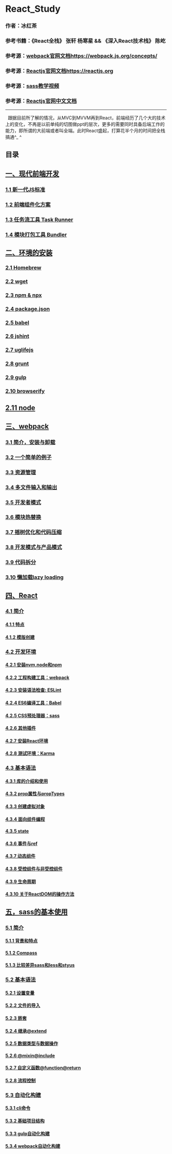# React_Study


### 作者：冰红茶  
### 参考书籍：《React全栈》 张轩 杨寒星  &&   《深入React技术栈》 陈屹 
### 参考源：[webpack官网文档https://webpack.js.org/concepts/](https://webpack.js.org/concepts/) 
### 参考源：[Reactjs官网文档https://reactjs.org ](https://reactjs.org)  
### 参考源：[sass教学视频](https://www.bilibili.com/video/av17492787/?p=1)
### 参考源：[Reactjs官网中文文档](http://www.css88.com/react/) 

------    



   跟据目前所了解的情况，从MVC到MVVM再到React，前端经历了几个大的技术上的变化，不再是以前单纯的切图做ppt的层次，更多的需要同时具备后端工作的能力，即所谓的大前端或者叫全端。此时React盛起，打算花半个月的时间把全栈搞通^_ ^
  
## 目录

## [一、现代前端开发](https://github.com/hblvsjtu/React_Study/blob/master/一、现代前端开发.md#1)
### [1.1 新一代JS标准](https://github.com/hblvsjtu/React_Study/blob/master/一、现代前端开发.md#1.1)
### [1.2 前端组件化方案](https://github.com/hblvsjtu/React_Study/blob/master/一、现代前端开发.md#1.2) 
### [1.3 任务流工具 Task Runner](https://github.com/hblvsjtu/React_Study/blob/master/一、现代前端开发.md#1.3)
### [1.4 模块打包工具 Bundler](https://github.com/hblvsjtu/React_Study/blob/master/一、现代前端开发.md#1.4)  
## [二、环境的安装](https://github.com/hblvsjtu/React_Study/blob/master/二、环境的安装.md#2)
### [2.1 Homebrew](https://github.com/hblvsjtu/React_Study/blob/master/二、环境的安装.md#2.1)
### [2.2 wget](https://github.com/hblvsjtu/React_Study/blob/master/二、环境的安装.md#2.2) 
### [2.3 npm & npx](https://github.com/hblvsjtu/React_Study/blob/master/二、环境的安装.md#2.3) 
### [2.4 package.json](https://github.com/hblvsjtu/React_Study/blob/master/二、环境的安装.md#2.4)
### [2.5 babel](https://github.com/hblvsjtu/React_Study/blob/master/二、环境的安装.md#2.5)
### [2.6 jshint](https://github.com/hblvsjtu/React_Study/blob/master/二、环境的安装.md#2.6)  
### [2.7 uglifejs](https://github.com/hblvsjtu/React_Study/blob/master/二、环境的安装.md#2.7) 
### [2.8 grunt](https://github.com/hblvsjtu/React_Study/blob/master/二、环境的安装.md#2.8)
### [2.9 gulp](https://github.com/hblvsjtu/React_Study/blob/master/二、环境的安装.md#2.9)
### [2.10 browserify](https://github.com/hblvsjtu/React_Study/blob/master/二、环境的安装.md#2.10)
## [2.11 node](https://github.com/hblvsjtu/React_Study/blob/master/二、环境的安装.md#2.11)
## [三、webpack](https://github.com/hblvsjtu/React_Study/blob/master/三、webpack.md#3)
### [3.1 简介，安装与卸载](https://github.com/hblvsjtu/React_Study/blob/master/三、webpack.md#3.1)
### [3.2 一个简单的例子](https://github.com/hblvsjtu/React_Study/blob/master/三、webpack.md#3.2) 
### [3.3 资源管理](https://github.com/hblvsjtu/React_Study/blob/master/三、webpack.md#3.3)
### [3.4 多文件输入和输出](https://github.com/hblvsjtu/React_Study/blob/master/三、webpack.md#3.4) 
### [3.5 开发者模式](https://github.com/hblvsjtu/React_Study/blob/master/三、webpack.md#3.5)  
### [3.6 模块热替换](https://github.com/hblvsjtu/React_Study/blob/master/三、webpack.md#3.6) 
### [3.7 摇树优化和代码压缩](https://github.com/hblvsjtu/React_Study/blob/master/三、webpack.md#3.7)
### [3.8 开发模式与产品模式](https://github.com/hblvsjtu/React_Study/blob/master/三、webpack.md#3.8)
### [3.9 代码拆分](https://github.com/hblvsjtu/React_Study/blob/master/三、webpack.md#3.9)
### [3.10 懒加载lazy loading](https://github.com/hblvsjtu/React_Study/blob/master/三、webpack.md#3.10)
## [四、React](https://github.com/hblvsjtu/React_Study/blob/master/四、React.md#4)
### [4.1 简介](https://github.com/hblvsjtu/React_Study/blob/master/四、React.md#4.1)
#### [4.1.1 特点](https://github.com/hblvsjtu/React_Study/blob/master/四、React.md#4.1.1)
#### [4.1.2 模版创建](https://github.com/hblvsjtu/React_Study/blob/master/四、React.md#4.1.2)
### [4.2 开发环境](https://github.com/hblvsjtu/React_Study/blob/master/四、React.md#4.2) 
#### [4.2.1 安装nvm,node和npm](https://github.com/hblvsjtu/React_Study/blob/master/四、React.md#4.2.1)
#### [4.2.2 工程构建工具：webpack](https://github.com/hblvsjtu/React_Study/blob/master/四、React.md#4.2.2)
#### [4.2.3 安装语法检查: ESLint](https://github.com/hblvsjtu/React_Study/blob/master/四、React.md#4.2.3)
#### [4.2.4 ES6编译工具：Babel](https://github.com/hblvsjtu/React_Study/blob/master/四、React.md#4.2.4)
#### [4.2.5 CSS预处理器：sass](https://github.com/hblvsjtu/React_Study/blob/master/四、React.md#4.2.5)
#### [4.2.6 其他插件](https://github.com/hblvsjtu/React_Study/blob/master/四、React.md#4.2.6)
#### [4.2.7 安装React环境](https://github.com/hblvsjtu/React_Study/blob/master/四、React.md#4.2.7)
#### [4.2.8 测试环境：Karma](https://github.com/hblvsjtu/React_Study/blob/master/四、React.md#4.2.8)
### [4.3 基本语法](https://github.com/hblvsjtu/React_Study/blob/master/四、React.md#4.3) 
#### [4.3.1 库的介绍和使用](https://github.com/hblvsjtu/React_Study/blob/master/四、React.md#4.3.1)
#### [4.3.2 prop属性与propTypes](https://github.com/hblvsjtu/React_Study/blob/master/四、React.md#4.3.2)
#### [4.3.3 创建虚拟对象](https://github.com/hblvsjtu/React_Study/blob/master/四、React.md#4.3.3)
#### [4.3.4 面向组件编程](https://github.com/hblvsjtu/React_Study/blob/master/四、React.md#4.3.4)
#### [4.3.5 state](https://github.com/hblvsjtu/React_Study/blob/master/四、React.md#4.3.5)
#### [4.3.6 事件与ref](https://github.com/hblvsjtu/React_Study/blob/master/四、React.md#4.3.6)
#### [4.3.7 动态组件](https://github.com/hblvsjtu/React_Study/blob/master/四、React.md#4.3.7)
#### [4.3.8 受控组件与非受控组件](https://github.com/hblvsjtu/React_Study/blob/master/四、React.md#4.3.8)
#### [4.3.9 生命周期](https://github.com/hblvsjtu/React_Study/blob/master/四、React.md#4.3.9)
#### [4.3.10 关于ReactDOM的操作方法](https://github.com/hblvsjtu/React_Study/blob/master/四、React.md#4.3.10)
## [五，sass的基本使用](https://github.com/hblvsjtu/React_Study/blob/master/五，sass的基本使用.md)
### [5.1 简介](https://github.com/hblvsjtu/React_Study/blob/master/五，sass的基本使用.md#5.1)
#### [5.1.1 背景和特点](https://github.com/hblvsjtu/React_Study/blob/master/五，sass的基本使用.md#5.1.1)
#### [5.1.2 Compass](https://github.com/hblvsjtu/React_Study/blob/master/五，sass的基本使用.md#5.1.2)
#### [5.1.3 比较差异sass和less和styus](https://github.com/hblvsjtu/React_Study/blob/master/五，sass的基本使用.md#5.1.3)
### [5.2 基本语法](https://github.com/hblvsjtu/React_Study/blob/master/五，sass的基本使用.md#5.2)
#### [5.2.1 设置变量](https://github.com/hblvsjtu/React_Study/blob/master/五，sass的基本使用.md#5.2.1) 
#### [5.2.2 文件的导入](https://github.com/hblvsjtu/React_Study/blob/master/五，sass的基本使用.md#5.2.2) 
#### [5.2.3 嵌套](https://github.com/hblvsjtu/React_Study/blob/master/五，sass的基本使用.md#5.2.3)
#### [5.2.4 继承@extend](https://github.com/hblvsjtu/React_Study/blob/master/五，sass的基本使用.md#5.2.4)  
#### [5.2.5 数据类型与数据操作](https://github.com/hblvsjtu/React_Study/blob/master/五，sass的基本使用.md#5.2.5)
#### [5.2.6 @mixin@include](https://github.com/hblvsjtu/React_Study/blob/master/五，sass的基本使用.md#5.2.6)
#### [5.2.7 自定义函数@function@return](https://github.com/hblvsjtu/React_Study/blob/master/五，sass的基本使用.md#5.2.7)
#### [5.2.8 流程控制](https://github.com/hblvsjtu/React_Study/blob/master/五，sass的基本使用.md#5.2.8)
### [5.3 自动化构建](https://github.com/hblvsjtu/React_Study/blob/master/五，sass的基本使用.md#5.3)
#### [5.3.1 cli命令](https://github.com/hblvsjtu/React_Study/blob/master/五，sass的基本使用.md#5.3.1) 
#### [5.3.2 基础项目结构](https://github.com/hblvsjtu/React_Study/blob/master/五，sass的基本使用.md#5.3.2) 
#### [5.3.3 gulp自动化构建](https://github.com/hblvsjtu/React_Study/blob/master/五，sass的基本使用.md#5.3.3)
#### [5.3.4 webpack自动化构建](https://github.com/hblvsjtu/React_Study/blob/master/五，sass的基本使用.md#5.3.4)
        
        


                















